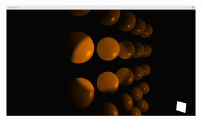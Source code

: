 ![alt tag](https://github.com/aolo2/BMSTU/raw/master/GFX/Phong%20lighted%20sphere/Screenshot_2017-02-18_22-10-09.png)
